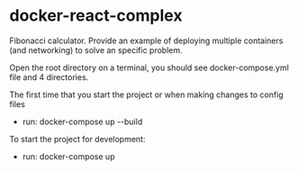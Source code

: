 # docker-react-complex
Fibonacci calculator. Provide an example of deploying multiple containers (and networking) to solve an specific problem.

Open the root directory on a terminal, you should see docker-compose.yml file and 4 directories.

The first time that you start the project or when making changes to config files
  - run: docker-compose up --build

To start the project for development:
  - run: docker-compose up



